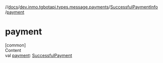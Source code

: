 //[docs](../../../index.md)/[dev.inmo.tgbotapi.types.message.payments](../index.md)/[SuccessfulPaymentInfo](index.md)/[payment](payment.md)



# payment  
[common]  
Content  
val [payment](payment.md): [SuccessfulPayment](../../dev.inmo.tgbotapi.types.payments/-successful-payment/index.md)  



